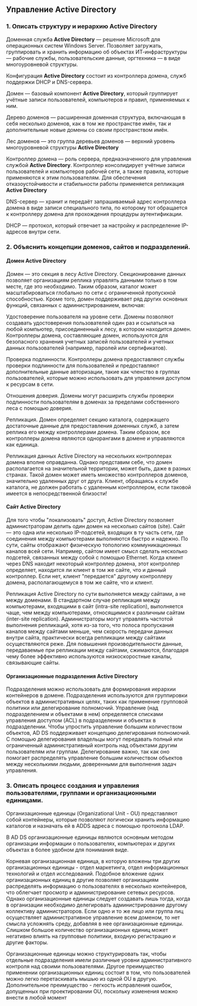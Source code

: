 ## Управление Active Directory
### 1. Описать структуру и иерархию Active Directory
Доменная служба **Active Directory** — решение Microsoft для операционных систем Windows Server. Позволяет загружать, группировать и хранить информацию об объектах ИТ-инфраструктуры — рабочие службы, пользовательские данные, оргтехника — в виде многоуровневой структуры.

Конфигурация **Active Directory** состоит из контроллера домена, служб поддержки DHCP и DNS-сервера.

Домен — базовый компонент **Active Directory**, который группирует учётные записи пользователей, компьютеров и правил, применяемых к ним.

Дерево доменов — расширенная доменная структура, включающая в себя несколько доменов, как в том же пространстве имён, так и дополнительные новые домены со своим пространством имён.

Лес доменов — это группа деревьев доменов — верхний уровень многоуровневой структуры **Active Directory**

Контроллер домена — роль сервера, предназначенного для управления службой **Active Directory**. Контроллер консолидирует учётные записи пользователей и компьютеров рабочей сети, а также правила, которые применяются к этим пользователям. Для обеспечения отказоустойчивости и стабильности работы применяется репликация **Active Directory**

DNS-сервер — хранит и передаёт запрашиваемый адрес контроллера домена в виде записи специального типа, по которому тот обращается к контроллеру домена для прохождения процедуры аутентификации.

DHСP — протокол, который отвечает за настройку и распределение IP-адресов внутри сети.
### 2. Объяснить концепции доменов, сайтов и подразделений.
#### Домен Active Directory
Домен — это секция в лесу Active Directory. Секционирование данных позволяет организациям реплика управлять данными только в том месте, где это необходимо. Таким образом, каталог может масштабироваться глобально по сети с ограниченной пропускной способностью. Кроме того, домен поддерживает ряд других основных функций, связанных с администрированием, включая:

Удостоверение пользователя на уровне сети. Домены позволяют создавать удостоверения пользователей один раз и ссылаться на любой компьютер, присоединенный к лесу, в котором находится домен. Контроллеры домена, составляющие домен, используются для безопасного хранения учетных записей пользователей и учетных данных пользователей (например, паролей или сертификатов).

Проверка подлинности. Контроллеры домена предоставляют службы проверки подлинности для пользователей и предоставляют дополнительные данные авторизации, такие как членство в группах пользователей, которые можно использовать для управления доступом к ресурсам в сети.

Отношения доверия. Домены могут расширить службы проверки подлинности пользователям в доменах за пределами собственного леса с помощью доверия.

Репликация. Домен определяет секцию каталога, содержащего достаточные данные для предоставления доменных служб, а затем реплика его между контроллерами домена. Таким образом, все контроллеры домена являются однорангами в домене и управляются как единица.

Репликация данных Active Directory на нескольких контроллерах домена вполне оправданна. Однако представим себе, что домен располагается на значительной территории, может быть, даже в разных странах. Такой домен может иметь множество контроллеров доменов, значительно удаленных друг от друга. Клиент, обращаясь к службе каталога, не должен работать с удаленным контроллером, если таковой имеется в непосредственной близости!

#### Сайт Active Directory
Для того чтобы "локализовать" доступ, Active Directory позволяет администраторам делить один домен на несколько сайтов (site). Сайт — это одна или несколько IP-подсетей, входящих в ту часть сети, где соединения между компьютерами выполняются быстро и надежно. По сути, сайты отображают физическую топологию коммуникационных каналов всей сети. Например, сайтом имеет смысл сделать несколько подсетей, связанных между собой с помощью Ethernet. Когда клиент через DNS находит некоторый контроллер домена, этот контроллер определяет, находится ли клиент в том же сайте, что и данный контроллер. Если нет, клиент "передается" другому контроллеру домена, располагающемуся в том же сайте, что и клиент.

Репликация Active Directory по сути выполняется между сайтами, а не между доменами. В стандартном случае репликация между компьютерами, входящими в сайт (intra-site replication), выполняется чаще, чем между компьютерами, относящимися к различным сайтам (inter-site replication). Администраторы могут управлять частотой выполнения репликаций, хотя из-за того, что полоса пропускания каналов между сайтами меньше, чем скорость передачи данных внутри сайта, практически всегда репликации между сайтами осуществляются реже. Для повышения производительности данные, передаваемые при репликации между сайтами, сжимаются, благодаря чему более эффективно используются низкоскоростные каналы, связывающие сайты.

#### Организационные подразделения Active Directory
Подразделения можно использовать для формирования иерархии контейнеров в домене. Подразделения используются для группировки объектов в административных целях, таких как применение групповой политики или делегирование полномочий. Управление (над подразделением и объектами в нем) определяется списками управления доступом (ACL) в подразделении и объектах в подразделении. Чтобы упростить управление большим количеством объектов, AD DS поддерживает концепцию делегирования полномочий. С помощью делегирования владельцы могут передавать полный или ограниченный административный контроль над объектами другим пользователям или группам. Делегирование важно, так как оно помогает распределять управление большим количеством объектов между несколькими людьми, доверенными для выполнения задач управления.
### 3. Описать процесс создания и управления пользователями, группами и организационными единицами.
Организационные единицы (Organizational Unit - OU) представляют собой контейнеры, которые позволяют логически хранить информацию каталогов и назначать ей в ADDS адреса с помощью протокола LDAP. 

В AD DS организационные единицы являются основным методом организации информации о пользователях, компьютерах и других объектах в более удобном для понимания виде. 

Корневая организационная единица, в которую вложены три других организационных единицы - отдел маркетинга, отдел информационных технологий и отдел исследований. Подобное вложение одних организационных единиц в другие позволяет организациям распределять информацию о пользователях в несколько контейнеров, что облегчает просмотр и администрирование сетевых ресурсов. Однако организационные единицы следует создавать лишь тогда, когда в организации необходимо делегировать администрирование другому коллективу администраторов. Если одно и то же лицо или группа лиц осуществляет административное управление всем доменом, то нет смысла усложнять среду, добавляя в нее организационные единицы. Слишком большое количество организационных единиц может негативно влиять на групповые политики, входную регистрацию и другие факторы. 

Организационные единицы можно структурировать так, чтобы отдельные подразделения имели различные уровни административного контроля над своими пользователями. Другое преимущество применении организационных единиц состоит в том, что пользователей можно легко перетаскивать мышью из одной OU в другую. Дополнительное преимущество - легкость исправления ошибок, допущенных при проектировании OU, поскольку изменения можно внести в любой момент

